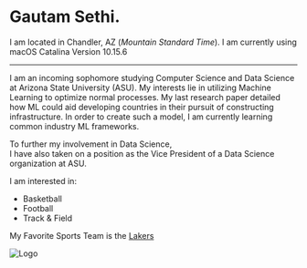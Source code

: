 # Gautam Sethi.
I am located in Chandler, AZ (*Mountain Standard Time*). 
I am currently using macOS Catalina Version 10.15.6

---

I am an incoming sophomore studying Computer Science and Data Science at Arizona State University (ASU). My interests lie in utilizing Machine Learning to optimize normal processes. 
My last research paper detailed how ML could aid developing countries in their pursuit of constructing infrastructure. In order to create such a model, I am currently 
learning common industry ML frameworks. 

To further my involvement in Data Science,  
I have also taken on a position as the Vice President of a Data Science organization at ASU.

I am interested in: 

  * Basketball
  * Football
  * Track & Field
  
  My Favorite Sports Team is the [Lakers](https://www.nba.com/lakers/)
  
  ![Logo](https://upload.wikimedia.org/wikipedia/commons/3/3c/Los_Angeles_Lakers_logo.svg "Team Logo 1")

